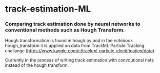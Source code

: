 # track-estimation-ML
### Comparing track estimation done by neural networks to conventional methods such as Hough Transform.

Hough transformation is found in hough.py and in the notebook hough_transform it is applied on data from TrackML Particle Tracking challange (https://www.kaggle.com/c/trackml-particle-identification/data).

Currently in the process of writing track estimation with convoutional nets instead of the hough transform.